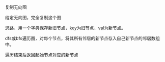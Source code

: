 复制无向图

给定无向图，完全复制这个图

思路，用一个字典保存新旧节点，key为旧节点，val为新节点。

dfs或bfs遍历图，对每个节点，将其所有邻居的新节点存入自己新节点的邻居数组中。

遍历结束后返回起始节点对应的新节点